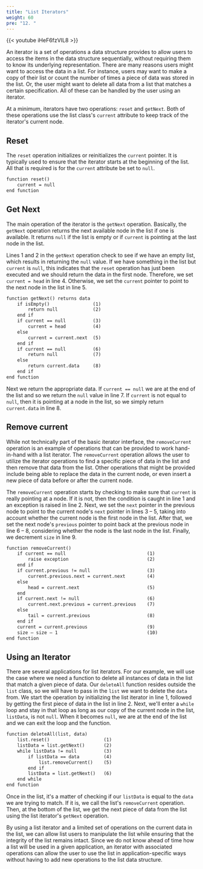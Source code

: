 ```yaml
---
title: "List Iterators"
weight: 60
pre: "12. "
---
```

{{< youtube iHeF6fzVIL8  >}}

An iterator is a set of operations a data structure provides to allow users to access the items in the data structure sequentially, without requiring them to know its underlying representation. There are many reasons users might want to access the data in a list. For instance, users may want to make a copy of their list or count the number of times a piece of data was stored in the list. Or, the user might want to delete all data from a list that matches a certain specification. All of these can be handled by the user using an iterator. 

At a minimum, iterators have two operations: `reset` and `getNext`. Both of these operations use the list class's `current` attribute to keep track of the iterator's current node.

## Reset

The `reset` operation initializes or reinitializes the `current` pointer. It is typically used to ensure that the iterator starts at the beginning of the list. All that is required is for the `current` attribute be set to `null`.

```tex
function reset()
	current = null
end function
```

## Get Next

The main operation of the iterator is the `getNext` operation. Basically, the `getNext` operation returns the next available node in the list if one is available.  It returns `null` if the list is empty or if `current` is pointing at the last node in the list.

Lines 1 and 2 in the `getNext` operation check to see if we have an empty list, which results in returning the `null` value. If we have something in the list but `current` is `null`, this indicates that the `reset` operation has just been executed and we should return the data in the first node. Therefore, we set `current = head` in line 4.  Otherwise, we set the `current` pointer to point to the next node in the list in line 5. 

```tex
function getNext() returns data
	if isEmpty()	            (1)
		return null	            (2)
	end if 
	if current == null	        (3)
		current = head	        (4)
	else
		current = current.next	(5)
	end if
	if current == null	        (6)
		return null	            (7)
	else
		return current.data	    (8)
	end if
end function
```

Next we return the appropriate data. If `current == null` we are at the end of the list and so we return the `null` value in line 7. If `current` is not equal to `null`, then it is pointing at a node in the list, so we simply return `current.data` in line 8.

## Remove current

While not technically part of the basic iterator interface, the `removeCurrent` operation is an example of operations that can be provided to work hand-in-hand with a list iterator. The `removeCurrent` operation allows the user to utilize the iterator operations to find a specific piece of data in the list and then remove that data from the list. Other operations that might be provided include being able to replace the data in the current node, or even insert a new piece of data before or after the current node.

The `removeCurrent` operation starts by checking to make sure that `current` is really pointing at a node. If it is not, then the condition is caught in line 1 and an exception is raised in line 2. Next, we set the `next` pointer in the previous node to point to the current node's `next` pointer in lines 3 – 5, taking into account whether the current node is the first node in the list. After that, we set the next node's `previous` pointer to point back at the previous node in line 6 – 8, considering whether the node is the last node in the list. Finally, we decrement `size` in line 9.

```tex
function removeCurrent()
	if current == null		                        (1)
		raise exception	                            (2)
	end if 
	if current.previous != null	                    (3)
		current.previous.next = current.next	    (4)
	else
		head = current.next	                        (5)
	end
	if current.next != null	                        (6)
		current.next.previous = current.previous	(7)
	else
		tail = current.previous	                    (8)
	end if
    current = current.previous                      (9)
	size – size – 1	                                (10)
end function
```

## Using an Iterator
There are several applications for list iterators. For our example, we will use the case where we need a function to delete all instances of data in the list that match a given piece of data. Our `deleteAll` function resides outside the `list` class, so we will have to pass in the `list` we want to delete the `data` from. 
We start the operation by initializing the list iterator in line 1, followed by getting the first piece of data in the list in line 2. Next, we'll enter a `while` loop and stay in that loop as long as our copy of the current node in the list, `listData`, is not `null`. When it becomes `null`, we are at the end of the list and we can exit the loop and the function.

```tex
function deleteAll(list, data)
	list.reset()	                (1)
	listData = list.getNext()	    (2)
	while listData != null	        (3)
		if listData == data	        (4)
			list.removeCurrent()	(5)
		end if	
		listData = list.getNext()	(6)
	end while
end function
```

Once in the list, it's a matter of checking if our `listData` is equal to the `data` we are trying to match. If it is, we call the list's `removeCurrent` operation. Then, at the bottom of the list, we get the next piece of data from the list using the list iterator's `getNext` operation.

By using a list iterator and a limited set of operations on the current data in the list, we can allow list users to manipulate the list while ensuring that the integrity of the list remains intact. Since we do not know ahead of time how a list will be used in a given application, an iterator with associated operations can allow the user to use the list in application-specific ways without having to add new operations to the list data structure.
